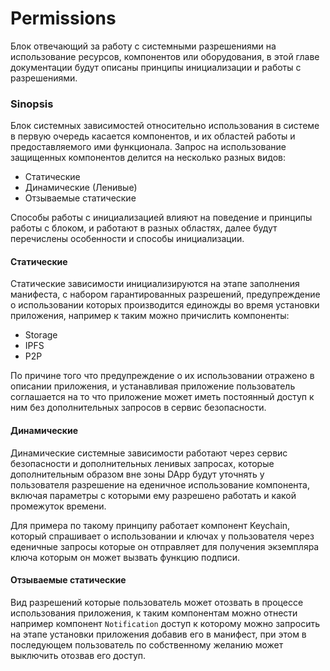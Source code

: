 # Permissions
Блок отвечающий за работу с системными разрешениями на использование ресурсов, компонентов или оборудования, в этой главе документации будут описаны принципы инициализации и работы с разрешениями.

### Sinopsis
Блок системных зависимостей относительно использования в системе в первую очередь касается компонентов, и их областей работы и предоставляемого ими функционала. Запрос на использование защищенных компонентов делится на несколько разных видов:

- Статические
- Динамические (Ленивые)
- Отзываемые статические

Способы работы с инициализацией влияют на поведение и принципы работы с блоком, и работают в разных областях, далее будут перечислены особенности и способы инициализации.

#### Статические
Статические зависимости инициализируются на этапе заполнения манифеста, с набором гарантированных разрешений, предупреждение о использовании которых производится единожды во время установки приложения, например к таким можно причислить компоненты:

- Storage
- IPFS
- P2P

По причине того что предупреждение о их использовании отражено в описании приложения, и устанавливая приложение пользователь соглашается на то что приложение может иметь постоянный доступ к ним без дополнительных запросов в сервис безопасности.

#### Динамические
Динамические системные зависимости работают через сервис безопасности и дополнительных ленивых запросах, которые дополнительным образом вне зоны DApp будут уточнять у пользователя разрешение на еденичное использование компонента, включая параметры с которыми ему разрешено работать и какой промежуток времени.

Для примера по такому принципу работает компонент Keychain, который спрашивает о использовании и ключах у пользователя через еденичные запросы которые он отправляет для получения экземпляра ключа которым он может вызвать функцию подписи. 

#### Отзываемые статические
Вид разрешений которые пользователь может отозвать в процессе использования приложения, к таким компонентам можно отнести например компонент `Notification` доступ к которому можно запросить на этапе установки приложения добавив его в манифест, при этом в последующем пользователь по собственному желанию может выключить отозвав его доступ.